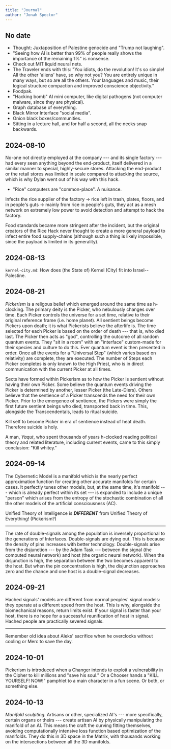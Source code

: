 ```yaml
---
title: "Journal"
author: "Jonah Spector"
---
```


## No date

* Thought: Juxtaposition of Palestine genocide and "Trump not laughing".
* "Seeing how AI is better than 99% of people really shows the importance of the
  remaining 1%" is nonsense.
* Check out MIT liquid neural nets.
* The Traveler ends with this: "You idiots, do the revolution! It's so simple!
  All the other 'aliens' have, so why not you? You are entirely unique in many
  ways, but so are all the others. Your languages and music, their logical
  structure compaction and improved conscience objectivity."
* Foodpak.
* "Hacking bomb" AI mini computer, like digital pathogens (not computer malware,
  since they are physical).
* Graph database of everything.
* Black Mirror Interface "social media".
* Onion black boxes/communities.
* Sitting in a lecture hall, and for half a second, all the necks snap
  backwards.

## 2024-08-10

No-one not directly employed at the company --- and its single factory --- had
every seen anything beyond the end-product, itself delivered in a similar manner
to special, highly-secure stores. Attacking the end-product or the retail stores
was limited in scale compared to attacking the source, which is why Dylan went
out of his way with this hack.

* "Rice" computers are "common-place". A nuisance.

Infects the rice supplier of the factory -> rice left in trash, plates, floors,
and in people's guts -> mainly from rice in people's guts, they act as a mesh
network on extremely low power to avoid detection and attempt to hack the
factory.

Food standards became more stringent after the incident, but the original
creators of the Rice Hack never thought to create a more general payload to
infect entire food supply-chains (although such a thing is likely impossible,
since the payload is limited in its generality).

## 2024-08-13

`kernel-city.md`: How does (the State of) Kernel (City) fit into
Israel--Palestine.

## 2024-08-21

*Pickerism* is a religous belief which emerged around the same time as
h-clocking. The primary deity is the Picker, who nebulously changes over time.
Each Picker controls the universe for a set time, relative to their original
reference frame (i.e. home planet). All sentient beings become Pickers upon
death; it is what Pickerists believe the afterlife is. The time selected for
each Picker is based on the order of death --- that is, who died last. The
Picker then acts as "god", controlling the outcome of all random quantum events.
They "sit in a room" with an "interface" custom-made for their species and
culture to do this. Ever quantum event is then presented in order. Once all the
events for a "Universal Step" (which varies based on relativity) are complete,
they are executed. The number of Steps each Picker completes is only known to
the High Priest, who is in direct communication with the current Picker at all
times.

Sects have formed within Pickerism as to how the Picker is sentient without
having their own Picker. Some believe the quantum events driving the Picker is
determined by another, lesser Picker (the Late-Diers). Others believe that the
sentience of a Picker transcends the need for their own Picker. Prior to the
emergence of sentience, the Pickers were simply the first future sentient beings
who died, transported back in time. This, alongside the Transcendentals, leads
to ritual suicide.

Kill self to become Picker in era of sentience instead of heat death. Therefore
suicide is holy.

A man, *Yaqut*, who spent thousands of years h-clocked reading political theory
and related literature, including current events, came to this simply
conclusion: "Kill whitey."

## 2024-09-14

The Cybernetic Model is a manifold which is the nearly perfect approximation
function for creating other accurate manifolds for certain cases. It perfectly
tunes other models, but, at the same time, it's manifold --- which is already
perfect within its set --- is expanded to include a unique "person" which arises
from the entropy of the stochastic combination of all the other models of the
artificial consciousness (AC).

Unified Theory of Intelligence is ***DIFFERENT*** from Unified Theory of
Everything! (Pickerism?)

***

The rate of double-signals among the population is inversely proportional to the
generations of Interfaces. Double-signals are dying out. This is because the
density of pins increases with better technology. Double-signals arise from the
disjunction --- by the Adam Task --- between the signal (the computed neural
network) and host (the organic neural network). When the disjunction is high,
the separation between the two becomes apparent to the host. But when the pin
concentration is high, the disjunction approaches zero and the chance and one
host is a double-signal decreases.

## 2024-09-21

Hached signals' models are different from normal peoples' signal models: they
operate at a different speed from the host. This is why, alongside the
biomechanical reasons, return limits exist. If your signal is faster than your
host, there is no hope for a successful reunification of host in signal. Hached
people are practically severed signals.

***

Remember old idea about Aleks' sacrifice when he overclocks without cooling or
Merc to save the day.

## 2024-10-01

Pickerism is introduced when a Changer intends to exploit a vulnerability in the
Cipher to kill millions and "save his soul." Or a Chooser hands a "KILL
YOURSELF! NOW!" pamphlet to a main character in a fun scene. Or both, or
something else.

## 2024-10-13

*Manifold sculpting.* Artisans or other, specialized AI's --- more specifically,
certain organs or theirs --- create artisan AI by physically manipulating the
manifold of an AI. This means the craft the curving fitting themselves, avoiding
computationally intensive loss function based optimization of the manifolds.
They do this in 3D space in the Matrix, with thousands working on the
intersections between all the 3D manifolds.



